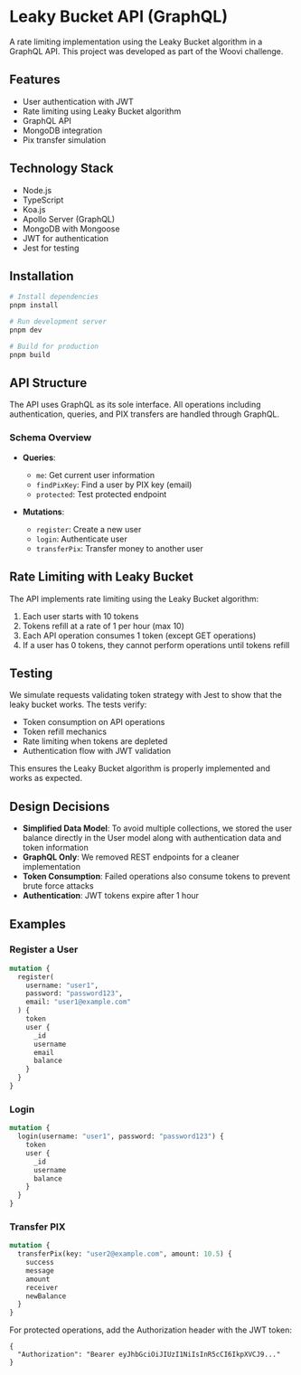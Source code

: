 # Leaky Bucket API (GraphQL)

A rate limiting implementation using the Leaky Bucket algorithm in a GraphQL API. This project was developed as part of the Woovi challenge.

## Features

- User authentication with JWT
- Rate limiting using Leaky Bucket algorithm
- GraphQL API
- MongoDB integration
- Pix transfer simulation

## Technology Stack

- Node.js
- TypeScript
- Koa.js
- Apollo Server (GraphQL)
- MongoDB with Mongoose
- JWT for authentication
- Jest for testing

## Installation

```bash
# Install dependencies
pnpm install

# Run development server
pnpm dev

# Build for production
pnpm build
```

## API Structure

The API uses GraphQL as its sole interface. All operations including authentication, queries, and PIX transfers are handled through GraphQL.

### Schema Overview

- **Queries**:
  - `me`: Get current user information
  - `findPixKey`: Find a user by PIX key (email)
  - `protected`: Test protected endpoint

- **Mutations**:
  - `register`: Create a new user
  - `login`: Authenticate user
  - `transferPix`: Transfer money to another user

## Rate Limiting with Leaky Bucket

The API implements rate limiting using the Leaky Bucket algorithm:

1. Each user starts with 10 tokens
2. Tokens refill at a rate of 1 per hour (max 10)
3. Each API operation consumes 1 token (except GET operations)
4. If a user has 0 tokens, they cannot perform operations until tokens refill

## Testing

We simulate requests validating token strategy with Jest to show that the leaky bucket works. The tests verify:

- Token consumption on API operations
- Token refill mechanics
- Rate limiting when tokens are depleted
- Authentication flow with JWT validation

This ensures the Leaky Bucket algorithm is properly implemented and works as expected.

## Design Decisions

- **Simplified Data Model**: To avoid multiple collections, we stored the user balance directly in the User model along with authentication data and token information
- **GraphQL Only**: We removed REST endpoints for a cleaner implementation
- **Token Consumption**: Failed operations also consume tokens to prevent brute force attacks
- **Authentication**: JWT tokens expire after 1 hour

## Examples

### Register a User

```graphql
mutation {
  register(
    username: "user1",
    password: "password123",
    email: "user1@example.com"
  ) {
    token
    user {
      _id
      username
      email
      balance
    }
  }
}
```

### Login

```graphql
mutation {
  login(username: "user1", password: "password123") {
    token
    user {
      _id
      username
      balance
    }
  }
}
```

### Transfer PIX

```graphql
mutation {
  transferPix(key: "user2@example.com", amount: 10.5) {
    success
    message
    amount
    receiver
    newBalance
  }
}
```

For protected operations, add the Authorization header with the JWT token:
```
{
  "Authorization": "Bearer eyJhbGciOiJIUzI1NiIsInR5cCI6IkpXVCJ9..."
}
```
